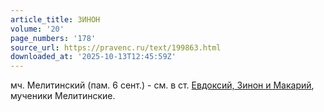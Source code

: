 ```yaml
---
article_title: ЗИНОН
volume: '20'
page_numbers: '178'
source_url: https://pravenc.ru/text/199863.html
downloaded_at: '2025-10-13T12:45:59Z'
---
```


мч. Мелитинский (пам. 6 сент.) - см. в ст. [Евдоксий, Зинон и Макарий](<https://pravenc.ru/text/Евдоксий  Зинон и Макарий.html>), мученики Мелитинские.
